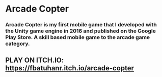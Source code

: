# Arcade Copter

### Arcade Copter is my first mobile game that I developed with the Unity game engine in 2016 and published on the Google Play Store. A skill based mobile game to the arcade game category.

## PLAY ON ITCH.IO: https://fbatuhanr.itch.io/arcade-copter
